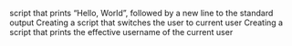 script that prints “Hello, World”, followed by a new line to the standard output
Creating a script that switches the user to current user
Creating a script that prints the effective username of the current user

